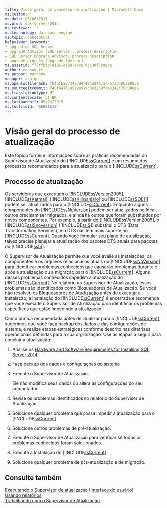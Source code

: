 ```yaml
---
title: Visão geral do processo de atualização | Microsoft Docs
ms.custom: ''
ms.date: 03/06/2017
ms.prod: sql-server-2014
ms.reviewer: ''
ms.technology: database-engine
ms.topic: conceptual
helpviewer_keywords:
- upgrading SQL Server
- Upgrade Advisor [SQL Server], process description
- SQL Server Upgrade Advisor, process description
- upgrade process [Upgrade Advisor]
ms.assetid: f77ffbab-a195-4124-acce-9c538f7ca9ce
author: mashamsft
ms.author: mathoma
manager: craigg
ms.openlocfilehash: fb4bfb2073427d0f48b3d4a7ac7b7ab496299030
ms.sourcegitcommit: f40fa47619512a9a9c3e3258fda3242c76c008e6
ms.translationtype: MT
ms.contentlocale: pt-BR
ms.lasthandoff: 05/23/2019
ms.locfileid: "66091515"
---
```

# <a name="upgrade-process-overview"></a>Visão geral do processo de atualização
  Este tópico fornece informações sobre as práticas recomendadas do Supervisor de Atualização do [!INCLUDE[ssCurrent](../../includes/sscurrent-md.md)] e um resumo dos processos recomendados para a atualização para o [!INCLUDE[ssCurrent](../../includes/sscurrent-md.md)].  
  
## <a name="upgrade-process"></a>Processo de atualização  
 Os servidores que executam o [!INCLUDE[ssVersion2005](../../includes/ssversion2005-md.md)], [!INCLUDE[ssKatmai](../../includes/sskatmai-md.md)], [!INCLUDE[ssKilimanjaro](../../includes/sskilimanjaro-md.md)] ou [!INCLUDE[ssSQL11](../../includes/sssql11-md.md)] podem ser atualizados para o [!INCLUDE[ssCurrent](../../includes/sscurrent-md.md)]. Enquanto alguns componentes do [!INCLUDE[ssNoVersion](../../includes/ssnoversion-md.md)] podem ser atualizados no local, outros precisam ser migrados, e ainda há outros que foram substituídos por novos componentes. Por exemplo, a partir do [!INCLUDE[ssVersion2005](../../includes/ssversion2005-md.md)], o [!INCLUDE[ssISnoversion](../../includes/ssisnoversion-md.md)] ([!INCLUDE[ssIS](../../includes/ssis-md.md)]) substitui o DTS (Data Transformation Services), e o DTS não tem mais suporte no [!INCLUDE[ssCurrent](../../includes/sscurrent-md.md)]. Quando você formular seu plano de atualização, talvez precise planejar a atualização dos pacotes DTS atuais para pacotes do [!INCLUDE[ssIS](../../includes/ssis-md.md)].  
  
 O Supervisor de Atualização permite que você avalie as instalações, os componentes e os arquivos relacionados atuais do [!INCLUDE[ssNoVersion](../../includes/ssnoversion-md.md)] para identificar problemas conhecidos que causarão problemas durante e após a atualização ou a migração para o [!INCLUDE[ssCurrent](../../includes/sscurrent-md.md)]. Alguns desses problemas conhecidos impedem a atualização do [!INCLUDE[ssCurrent](../../includes/sscurrent-md.md)]. No relatório do Supervisor de Atualização, esses problemas são identificados como Bloqueadores de Atualização. Se você não resolveu os Bloqueadores de Atualização antes de executar a Instalação, a Instalação do [!INCLUDE[ssCurrent](../../includes/sscurrent-md.md)] é encerrada e recomenda que você execute o Supervisor de Atualização para identificar os problemas específicos que estão impedindo a atualização.  
  
 Como prática recomendada antes de atualizar para o [!INCLUDE[ssCurrent](../../includes/sscurrent-md.md)], sugerimos que você faça backup dos dados e das configurações de sistema, e realize etapas estratégicas conforme descrito nas diretrizes operacionais definidas para a sua organização. Use as etapas a seguir para concluir a atualização:  
  
1.  Analise os [Hardware and Software Requirements for Installing SQL Server 2014](hardware-and-software-requirements-for-installing-sql-server.md).  
  
2.  Faça backup dos dados e configurações do sistema  
  
3.  Execute o Supervisor de Atualização.  
  
     Ele não modifica seus dados ou altera as configurações do seu computador.  
  
4.  Revise os problemas identificados no relatório do Supervisor de Atualização.  
  
5.  Solucione qualquer problema que possa impedir a atualização para o [!INCLUDE[ssCurrent](../../includes/sscurrent-md.md)].  
  
6.  Solucione outros problemas de pré-atualização.  
  
7.  Execute o Supervisor de Atualização para verificar se todos os problemas conhecidos foram solucionados.  
  
8.  Execute a Instalação do [!INCLUDE[ssCurrent](../../includes/sscurrent-md.md)] .  
  
9. Solucione qualquer problema de pós-atualização e de migração.  
  
## <a name="see-also"></a>Consulte também  
 [Executando o Supervisor de atualização &#40;Interface do usuário&#41;](../../../2014/sql-server/install/running-upgrade-advisor-user-interface.md)   
 [Usando relatórios](../../../2014/sql-server/install/using-reports.md)   
 [Trabalhando com o Supervisor de Atualização](../../../2014/sql-server/install/working-with-upgrade-advisor.md)  
  
  

